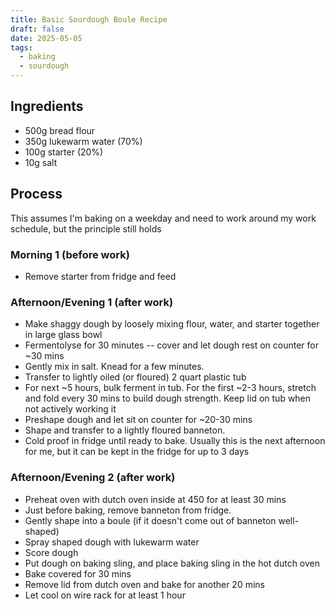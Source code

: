 ```yaml
---
title: Basic Sourdough Boule Recipe
draft: false
date: 2025-05-05
tags:
  - baking
  - sourdough
---
```

## Ingredients
- 500g bread flour
- 350g lukewarm water (70%)
- 100g starter (20%)
- 10g salt

## Process
This assumes I'm baking on a weekday and need to work around my work schedule, but the principle still holds

### Morning 1 (before work)
- Remove starter from fridge and feed

### Afternoon/Evening 1 (after work)
- Make shaggy dough by loosely mixing flour, water, and starter together in large glass bowl
- Fermentolyse for 30 minutes -- cover and let dough rest on counter for ~30 mins
- Gently mix in salt. Knead for a few minutes.
- Transfer to lightly oiled (or floured) 2 quart plastic tub
- For next ~5 hours, bulk ferment in tub. For the first ~2-3 hours, stretch and fold every 30 mins to build dough strength. Keep lid on tub when not actively working it
- Preshape dough and let sit on counter for ~20-30 mins
- Shape and transfer to a lightly floured banneton.
- Cold proof in fridge until ready to bake. Usually this is the next afternoon for me, but it can be kept in the fridge for up to 3 days
### Afternoon/Evening 2 (after work)
- Preheat oven with dutch oven inside at 450 for at least 30 mins
- Just before baking, remove banneton from fridge.
- Gently shape into a boule (if it doesn't come out of banneton well-shaped)
- Spray shaped dough with lukewarm water
- Score dough
- Put dough on baking sling, and place baking sling in the hot dutch oven
- Bake covered for 30 mins
- Remove lid from dutch oven and bake for another 20 mins
- Let cool on wire rack for at least 1 hour
